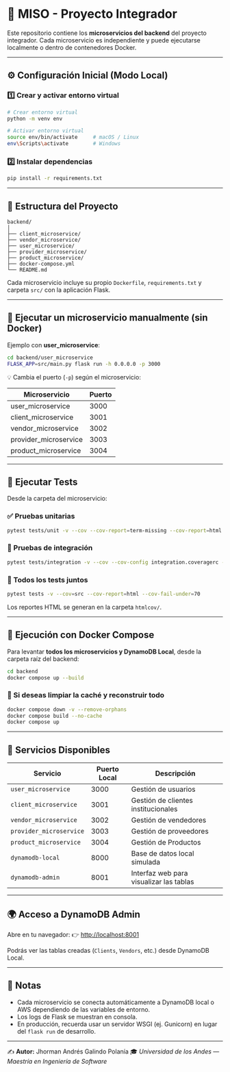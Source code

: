 # 🧩 MISO - Proyecto Integrador

Este repositorio contiene los **microservicios del backend** del proyecto integrador.
Cada microservicio es independiente y puede ejecutarse localmente o dentro de contenedores Docker.

---

## ⚙️ Configuración Inicial (Modo Local)

### 1️⃣ Crear y activar entorno virtual

```bash
# Crear entorno virtual
python -m venv env

# Activar entorno virtual
source env/bin/activate     # macOS / Linux
env\Scripts\activate        # Windows
```

### 2️⃣ Instalar dependencias

```bash
pip install -r requirements.txt
```

---

## 📂 Estructura del Proyecto

```
backend/
│
├── client_microservice/
├── vendor_microservice/
├── user_microservice/
├── provider_microservice/
├── product_microservice/
├── docker-compose.yml
└── README.md
```

Cada microservicio incluye su propio `Dockerfile`, `requirements.txt` y carpeta `src/` con la aplicación Flask.

---

## 🚀 Ejecutar un microservicio manualmente (sin Docker)

Ejemplo con **user_microservice**:

```bash
cd backend/user_microservice
FLASK_APP=src/main.py flask run -h 0.0.0.0 -p 3000
```

💡 Cambia el puerto (`-p`) según el microservicio:

| Microservicio         | Puerto |
| --------------------- | ------ |
| user_microservice     | 3000   |
| client_microservice   | 3001   |
| vendor_microservice   | 3002   |
| provider_microservice | 3003   |
| product_microservice  | 3004   |

---

## 🧪 Ejecutar Tests

Desde la carpeta del microservicio:

### ✅ Pruebas unitarias

```bash
pytest tests/unit -v --cov --cov-report=term-missing --cov-report=html --cov-fail-under=70 --color=yes --cov-config unit.coveragerc
```

### 🔄 Pruebas de integración

```bash
pytest tests/integration -v --cov --cov-config integration.coveragerc --cov-report=term-missing --cov-report=html --cov-fail-under=70 --color=yes
```

### 🧩 Todos los tests juntos

```bash
pytest tests -v --cov=src --cov-report=html --cov-fail-under=70
```

Los reportes HTML se generan en la carpeta `htmlcov/`.

---

## 🐳 Ejecución con Docker Compose

Para levantar **todos los microservicios y DynamoDB Local**, desde la carpeta raíz del backend:

```bash
cd backend
docker compose up --build
```

### 🧹 Si deseas limpiar la caché y reconstruir todo

```bash
docker compose down -v --remove-orphans
docker compose build --no-cache
docker compose up
```

---

## 🔎 Servicios Disponibles

| Servicio                | Puerto Local | Descripción                             |
| ----------------------- | ------------ | --------------------------------------- |
| `user_microservice`     | 3000         | Gestión de usuarios                     |
| `client_microservice`   | 3001         | Gestión de clientes institucionales     |
| `vendor_microservice`   | 3002         | Gestión de vendedores                   |
| `provider_microservice` | 3003         | Gestión de proveedores                  |
| `product_microservice`  | 3004         | Gestión de Productos                    |
| `dynamodb-local`        | 8000         | Base de datos local simulada            |
| `dynamodb-admin`        | 8001         | Interfaz web para visualizar las tablas |

---

## 🌍 Acceso a DynamoDB Admin

Abre en tu navegador:
👉 [http://localhost:8001](http://localhost:8001)

Podrás ver las tablas creadas (`Clients`, `Vendors`, etc.) desde DynamoDB Local.

---

## 🧾 Notas

- Cada microservicio se conecta automáticamente a DynamoDB local o AWS dependiendo de las variables de entorno.
- Los logs de Flask se muestran en consola.
- En producción, recuerda usar un servidor WSGI (ej. Gunicorn) en lugar del `flask run` de desarrollo.

---

✍️ **Autor:** Jhorman Andrés Galindo Polanía
🎓 _Universidad de los Andes — Maestría en Ingeniería de Software_
